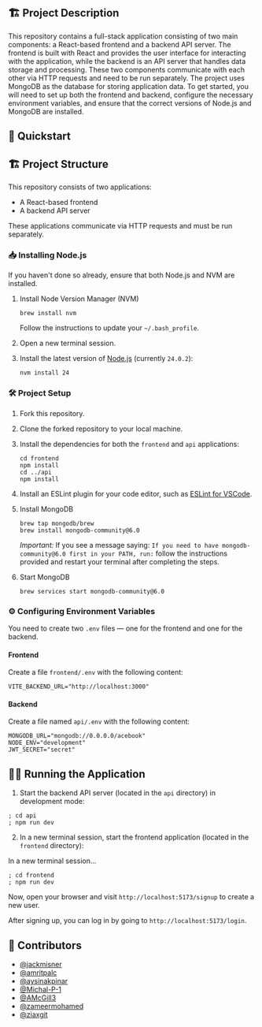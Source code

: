 ## 🏗️ Project Description

This repository contains a full-stack application consisting of two main components: a React-based frontend and a backend API server. The frontend is built with React and provides the user interface for interacting with the application, while the backend is an API server that handles data storage and processing. These two components communicate with each other via HTTP requests and need to be run separately. The project uses MongoDB as the database for storing application data. To get started, you will need to set up both the frontend and backend, configure the necessary environment variables, and ensure that the correct versions of Node.js and MongoDB are installed.

## 🚀 Quickstart

## 🏗️ Project Structure

This repository consists of two applications:

- A React-based frontend
- A backend API server

These applications communicate via HTTP requests and must be run separately.

### 📥 Installing Node.js

If you haven't done so already, ensure that both Node.js and NVM are installed.

1. Install Node Version Manager (NVM)
   ```
   brew install nvm
   ```
   Follow the instructions to update your `~/.bash_profile`.

2. Open a new terminal session.
3. Install the latest version of [Node.js](https://nodejs.org/en/) (currently `24.0.2`):

   ```
   nvm install 24
   ```

### 🛠️ Project Setup

1. Fork this repository.
2. Clone the forked repository to your local machine.
3. Install the dependencies for both the `frontend` and `api` applications:
   ```
   cd frontend
   npm install
   cd ../api
   npm install
   ```
4. Install an ESLint plugin for your code editor, such as 
   [ESLint for VSCode](https://marketplace.visualstudio.com/items?itemName=dbaeumer.vscode-eslint).
5. Install MongoDB

   ```
   brew tap mongodb/brew
   brew install mongodb-community@6.0
   ```

   _Important:_ If you see a message saying:
   `If you need to have mongodb-community@6.0 first in your PATH, run:`
   follow the instructions provided and restart your terminal after completing the steps.
6. Start MongoDB

   ```
   brew services start mongodb-community@6.0
   ```

### ⚙️ Configuring Environment Variables

You need to create two `.env` files — one for the frontend and one for the backend.

#### Frontend

Create a file `frontend/.env` with the following content:

```
VITE_BACKEND_URL="http://localhost:3000"
```

#### Backend

Create a file named `api/.env` with the following content:

```
MONGODB_URL="mongodb://0.0.0.0/acebook"
NODE_ENV="development"
JWT_SECRET="secret"
```

## 🏃‍♂️ Running the Application

1. Start the backend API server (located in the `api` directory) in development mode:

```
; cd api
; npm run dev
```

2. In a new terminal session, start the frontend application (located in the `frontend` directory):

In a new terminal session...

```
; cd frontend
; npm run dev
```

Now, open your browser and visit `http://localhost:5173/signup` to create a new user.

After signing up, you can log in by going to `http://localhost:5173/login`.

## 👥 Contributors

- [@jackmisner](https://github.com/jackmisner)
- [@amritpalc](https://github.com/AmritpalC)
- [@aysinakpinar](https://github.com/aysinakpinar)
- [@Michal-P-1](https://github.com/Michal-P-1)
- [@AMcGill3](https://github.com/AMcGill3)
- [@zameermohamed](https://github.com/zameermohamed)
- [@ziaxgit](https://github.com/ziaxgit)
